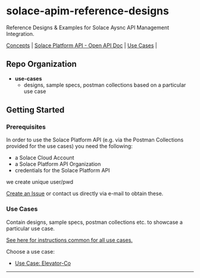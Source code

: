 # solace-apim-reference-designs
Reference Designs & Examples for Solace Aysnc API Management Integration.

[Concepts](./Concepts.md) |
[Solace Platform API - Open API Doc](http://ec2-18-157-186-227.eu-central-1.compute.amazonaws.com:3000/api-explorer/#/) |
[Use Cases](./use-cases) |

## Repo Organization

* **use-cases**
  - designs, sample specs, postman collections based on a particular use case

## Getting Started

### Prerequisites
In order to use the Solace Platform API (e.g. via the Postman Collections provided for the use cases) you need the following:
- a Solace Cloud Account
- a Solace Platform API Organization
- credentials for the Solace Platform API

we create unique user/pwd

[Create an Issue](https://github.com/solace-iot-team/solace-apim-reference-designs/issues) or contact us directly via e-mail to obtain these.

### Use Cases

Contain designs, sample specs, postman collections etc. to showcase a particular use case.

[See here for instructions common for all use cases.](./use-cases)

Choose a use case:

* [Use Case: Elevator-Co](./use-cases/elevator-co)




---
